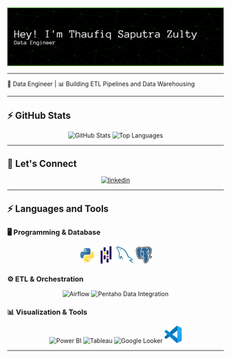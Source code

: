![piqe](img/github-header-banner.png)

---
💼 Data Engineer | 📊 Building ETL Pipelines and Data Warehousing 

---

## ⚡ GitHub Stats  
<p align="center">
  <img src="https://github-readme-stats.vercel.app/api?username=Piqe&show_icons=true&theme=radical" alt="GitHub Stats" height="165"/>
  <img src="https://github-readme-stats.vercel.app/api/top-langs/?username=Piqe&layout=compact&theme=radical" alt="Top Languages" height="165"/>
</p>

---


## 🔗 Let's Connect
<p align="center">
  <a href="https://www.linkedin.com/in/thaufiqsz" target="_blank" title="LinkedIn">
    <img src="https://cdn-icons-png.flaticon.com/512/174/174857.png" alt="linkedin" height="30"/>
  </a>
</p>

---

## ⚡ Languages and Tools

### 🖥️ Programming & Database
<p align="center">
  <img alt="Python" height="40px" src="https://raw.githubusercontent.com/devicons/devicon/master/icons/python/python-original.svg" />
  <img alt="Pandas" height="40px" src="https://raw.githubusercontent.com/devicons/devicon/master/icons/pandas/pandas-original.svg" />
  <img alt="MySQL" height="40px" src="https://raw.githubusercontent.com/devicons/devicon/master/icons/mysql/mysql-original.svg" />
  <img alt="PostgreSQL" height="40px" src="https://raw.githubusercontent.com/devicons/devicon/master/icons/postgresql/postgresql-original.svg" />
</p>

### ⚙️ ETL & Orchestration
<p align="center">
  <img alt="Airflow" height="40px" src="https://airflow.apache.org/docs/apache-airflow/1.10.6/_images/pin_large.png" />
  <img alt="Pentaho Data Integration" height="40px" src="https://worldvectorlogo.com/logos/pentaho-2.svg" />
</p>

### 📊 Visualization & Tools
<p align="center">
  <img alt="Power BI" height="40px" src="https://img.icons8.com/color/48/000000/power-bi.png" />
  <img alt="Tableau" height="40px" src="https://cdn.worldvectorlogo.com/logos/tableau-software.svg" />
  <img alt="Google Looker" height="40px" src="https://www.svgrepo.com/show/354012/looker-icon.svg" />
  <img alt="Visual Studio Code" height="40px" src="https://raw.githubusercontent.com/devicons/devicon/master/icons/vscode/vscode-original.svg" />
</p>


---


